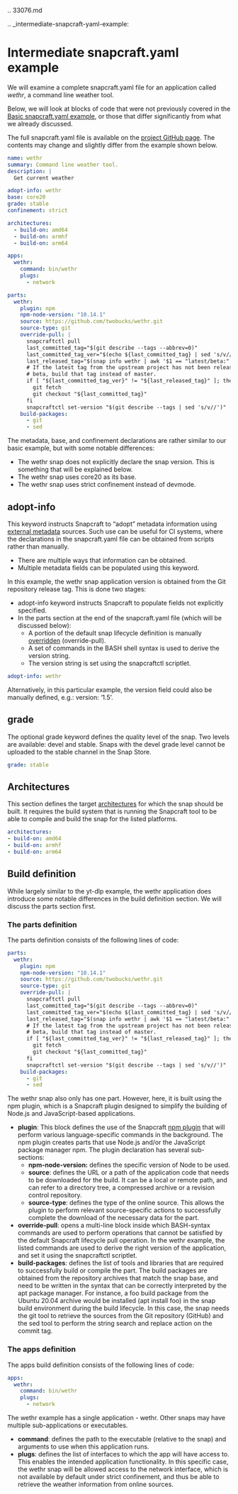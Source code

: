 .. 33076.md

.. _intermediate-snapcraft-yaml-example:

# Intermediate snapcraft.yaml example

We will examine a complete snapcraft.yaml file for an application called _wethr_, a command line weather tool.

Below, we will look at blocks of code that were not previously covered in the [Basic snapcraft.yaml example](/t/basic-snapcraft-yaml-example/33074),  or those that differ significantly from what we already discussed.

The full snapcraft.yaml file is available on the [project GitHub page](https://github.com/snapcrafters/wethr/blob/master/snap/snapcraft.yaml). The contents may change and slightly differ from the example shown below.

```yaml
name: wethr
summary: Command line weather tool.
description: |
  Get current weather

adopt-info: wethr
base: core20
grade: stable
confinement: strict

architectures:
  - build-on: amd64
  - build-on: armhf
  - build-on: arm64

apps:
  wethr:
    command: bin/wethr
    plugs:
      - network

parts:
  wethr:
    plugin: npm
    npm-node-version: "10.14.1"
    source: https://github.com/twobucks/wethr.git
    source-type: git
    override-pull: |
      snapcraftctl pull
      last_committed_tag="$(git describe --tags --abbrev=0)"
      last_committed_tag_ver="$(echo ${last_committed_tag} | sed 's/v//')"
      last_released_tag="$(snap info wethr | awk '$1 == "latest/beta:" { print $2 }')"
      # If the latest tag from the upstream project has not been released to
      # beta, build that tag instead of master.
      if [ "${last_committed_tag_ver}" != "${last_released_tag}" ]; then
        git fetch
        git checkout "${last_committed_tag}"
      fi
      snapcraftctl set-version "$(git describe --tags | sed 's/v//')"
    build-packages:
      - git
      - sed
```

The metadata, base, and confinement declarations are rather similar to our basic example, but with some notable differences:

* The wethr snap does not explicitly declare the snap version. This is something that will be explained below.
* The wethr snap uses core20 as its base.
* The wethr snap uses strict confinement instead of devmode.

<h2 id='heading--adopt'>adopt-info</h2>

This keyword instructs Snapcraft to “adopt” metadata information using [external metadata](/t/using-external-metadata/4642) sources. Such use can be useful for CI systems, where the declarations in the snapcraft.yaml file can be obtained from scripts rather than manually.

* There are multiple ways that information can be obtained.
* Multiple metadata fields can be populated using this keyword.

In this example, the wethr snap application version is obtained from the Git repository release tag. This is done two stages:

* adopt-info keyword instructs Snapcraft to populate fields not explicitly specified.
* In the parts section at the end of the snapcraft.yaml file (which will be discussed below):
  * A portion of the default snap lifecycle definition is manually [overridden](/t/override-build-steps/4892) (override-pull).
  * A set of commands in the BASH shell syntax is used to derive the version string.
  * The version string is set using the snapcraftctl scriptlet.

```yaml
adopt-info: wethr
```

Alternatively, in this particular example, the version field could also be manually defined, e.g.: version: ‘1.5’.

<h2 id='heading--grade'>grade</h2>

The optional grade keyword defines the quality level of the snap. Two levels are available: devel and stable. Snaps with the devel grade level cannot be uploaded to the stable channel in the Snap Store.

```yaml
grade: stable
```

<h2 id='heading--architectures'>Architectures</h2>

This section defines the target [architectures](/t/4972) for which the snap should be built. It requires the build system that is running the Snapcraft tool to be able to compile and build the snap for the listed platforms.

```yaml
architectures:
- build-on: amd64
- build-on: armhf
- build-on: arm64
```


<h2 id='heading--build'>Build definition</h2>

While largely similar to the yt-dlp example, the wethr application does introduce some notable differences in the build definition section. We will discuss the parts section first.

<h3 id='heading--parts'>The parts definition</h3>

The parts definition consists of the following lines of code:

```yaml
parts:
  wethr:
    plugin: npm
    npm-node-version: "10.14.1"
    source: https://github.com/twobucks/wethr.git
    source-type: git
    override-pull: |
      snapcraftctl pull
      last_committed_tag="$(git describe --tags --abbrev=0)"
      last_committed_tag_ver="$(echo ${last_committed_tag} | sed 's/v//')"
      last_released_tag="$(snap info wethr | awk '$1 == "latest/beta:" { print $2 }')"
      # If the latest tag from the upstream project has not been released to
      # beta, build that tag instead of master.
      if [ "${last_committed_tag_ver}" != "${last_released_tag}" ]; then
        git fetch
        git checkout "${last_committed_tag}"
      fi
      snapcraftctl set-version "$(git describe --tags | sed 's/v//')"
    build-packages:
      - git
      - sed
```

The wethr snap also only has one part. However, here, it is built using the npm plugin, which is a Snapcraft plugin designed to simplify the building of Node.js and JavaScript-based applications.

* **plugin**: This block defines the use of the Snapcraft [npm plugin](/t/the-npm-plugin/17591) that will perform various language-specific commands in the background. The npm plugin creates parts that use Node.js and/or the JavaScript package manager npm. The plugin declaration has several sub-sections:
  * **npm-node-version:** defines the specific version of Node to be used.
  * **source**: defines the URL or a path of the application code that needs to be downloaded for the build. It can be a local or remote path, and can refer to a directory tree, a compressed archive or a revision control repository.
  * **source-type**: defines the type of the online source. This allows the plugin to perform relevant source-specific actions to successfully complete the download of the necessary data for the part.
* **override-pull**: opens a multi-line block inside which BASH-syntax commands are used to perform operations that cannot be satisfied by the default Snapcraft lifecycle pull operation. In the wethr example, the listed commands are used to derive the right version of the application, and set it using the snapcraftctl scriptlet.
* **build-packages**: defines the list of tools and libraries that are required to successfully build or compile the part. The build packages are obtained from the repository archives that match the snap base, and need to be written in the syntax that can be correctly interpreted by the apt package manager. For instance, a foo build package from the Ubuntu 20.04 archive would be installed (apt install foo) in the snap build environment during the build lifecycle. In this case, the snap needs the git tool to retrieve the sources from the Git repository (GitHub) and the sed tool to perform the string search and replace action on the commit tag.

<h3 id='heading--apps'>The apps definition</h3>

The apps build definition consists of the following lines of code:

```yaml
apps:
  wethr:
    command: bin/wethr
    plugs:
      - network
```

The wethr example has a single application - wethr. Other snaps may have multiple sub-applications or executables.

* **command**: defines the path to the executable (relative to the snap) and arguments to use when this application runs.
* **plugs**: defines the list of interfaces to which the app will have access to. This enables the intended application functionality. In this specific case, the wethr snap will be allowed access to the network interface, which is not available by default under strict confinement, and thus be able to retrieve the weather information from online sources.